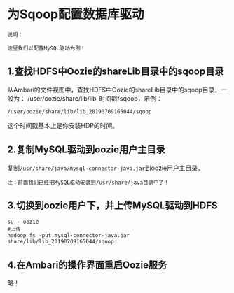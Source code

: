 为Sqoop配置数据库驱动
================================================================================
```
说明：

这里我们以配置MySQL驱动为例！
```
## 1.查找HDFS中Oozie的shareLib目录中的sqoop目录
从Ambari的文件视图中，查找HDFS中Oozie的shareLib目录中的sqoop目录，一般为：
/user/oozie/share/lib/lib_时间戳/sqoop，示例：
```
/user/oozie/share/lib/lib_20190709165044/sqoop
```
这个时间戳基本上是你安装HDP的时间。

## 2.复制MySQL驱动到oozie用户主目录
复制`/usr/share/java/mysql-connector-java.jar`到oozie用户主目录。
```
注：前面我们已经把MySQL驱动安装到/usr/share/java目录中了！
```

## 3.切换到oozie用户下，并上传MySQL驱动到HDFS
```shell
su - oozie
#上传
hadoop fs -put mysql-connector-java.jar share/lib/lib_20190709165044/sqoop
```

## 4.在Ambari的操作界面重启Oozie服务
略！

